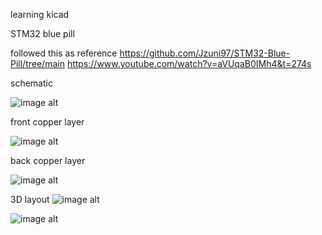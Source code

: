 learning kicad

STM32 blue pill

followed this as reference
https://github.com/Jzuni97/STM32-Blue-Pill/tree/main
https://www.youtube.com/watch?v=aVUqaB0IMh4&t=274s

schematic

![image alt](https://github.com/FarhanMasud31/5th-kicad/blob/db5e809cea1cdbe2aa1d1a399704980fbbe746d3/Screenshot%202025-07-11%20195836.png)

front copper layer

![image alt](https://github.com/FarhanMasud31/5th-kicad/blob/db5e809cea1cdbe2aa1d1a399704980fbbe746d3/Screenshot%202025-07-11%20195848.png)

back copper layer

![image alt](https://github.com/FarhanMasud31/5th-kicad/blob/db5e809cea1cdbe2aa1d1a399704980fbbe746d3/Screenshot%202025-07-11%20195856.png)

3D layout
![image alt](https://github.com/FarhanMasud31/5th-kicad/blob/db5e809cea1cdbe2aa1d1a399704980fbbe746d3/Screenshot%202025-07-11%20195911.png)


![image alt](https://github.com/FarhanMasud31/5th-kicad/blob/db5e809cea1cdbe2aa1d1a399704980fbbe746d3/Screenshot%202025-07-11%20195921.png)
